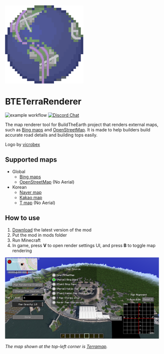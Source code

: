 ![Logo](src/main/resources/assets/bteterrarenderer/textures/icon.png)
# BTETerraRenderer
![example workflow](https://github.com/tf2mandeokyi/BTETerraRenderer/actions/workflows/gradle.yml/badge.svg) [![Discord Chat](https://img.shields.io/discord/804025113216548874.svg)](https://discord.gg/4gjrwWH2gS)

The map renderer tool for BuildTheEarth project that renders external maps, such as [Bing maps](https://www.bing.com/maps) and [OpenStreetMap](http://openstreetmap.org/). It is made to help builders build accurate road details and building tops easily.

Logo by [vicrobex](https://github.com/vicrobex)


## Supported maps

* Global
  * [Bing maps](https://www.bing.com/maps)
  * [OpenStreetMap](http://openstreetmap.org/) (No Aerial)
* Korean
  * [Naver map](https://map.naver.com/)
  * [Kakao map](https://map.kakao.com/)
  * [T map](https://www.tmap.co.kr/) (No Aerial)



## How to use

1. [Download][latest version download link] the latest version of the mod
2. Put the mod in mods folder
3. Run Minecraft
4. In game, press **V** to open render settings UI, and press **B** to toggle map rendering

![Reference screenshot](docs/screenshot0.png "Location: Manhattan, New York (40.70339 N, 74.01777 W)")

*The map shown at the top-left corner is [Terramap](https://github.com/SmylerMC/terramap).*

[latest version download link]: https://github.com/tf2mandeokyi/BTETerraRenderer/releases/tag/1.02
